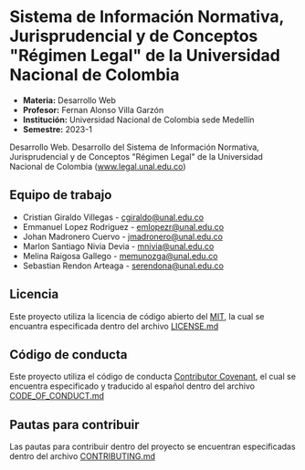 # Sistema de Información Normativa, Jurisprudencial y de Conceptos "Régimen Legal" de la Universidad Nacional de Colombia
- **Materia:** Desarrollo Web
- **Profesor:** Fernan Alonso Villa Garzón
- **Institución:** Universidad Nacional de Colombia sede Medellín
- **Semestre:** 2023-1

Desarrollo Web. Desarrollo del Sistema de Información Normativa, Jurisprudencial y de Conceptos "Régimen Legal" de la Universidad Nacional de Colombia (www.legal.unal.edu.co)

## Equipo de trabajo
- Cristian Giraldo Villegas - [cgiraldo@unal.edu.co](mailto:cgiraldo@unal.edu.co)
- Emmanuel Lopez Rodriguez - [emlopezr@unal.edu.co](mailto:emlopezr@unal.edu.co)
- Johan Madronero Cuervo - [jmadronero@unal.edu.co](mailto:jmadronero@unal.edu.co)
- Marlon Santiago Nivia Devia - [mnivia@unal.edu.co](mailto:mnivia@unal.edu.co)
- Melina Raigosa Gallego - [memunozga@unal.edu.co](mailto:memunozga@unal.edu.co)
- Sebastian Rendon Arteaga - [serendona@unal.edu.co](mailto:serendona@unal.edu.co)

## Licencia
Este proyecto utiliza la licencia de código abierto del [MIT](https://opensource.org/license/mit/), la cual se encuantra especificada dentro del archivo [LICENSE.md](https://github.com/lopezemmanuel/LegalUNAL/blob/main/LICENSE.md)

## Código de conducta
Este proyecto utiliza el código de conducta [Contributor Covenant](https://www.contributor-covenant.org/), el cual se encuentra especificado y traducido al español dentro del archivo [CODE_OF_CONDUCT.md](https://github.com/lopezemmanuel/LegalUNAL/blob/main/CODE_OF_CONDUCT.md)

## Pautas para contribuir
Las pautas para contribuir dentro del proyecto se encuentran especificadas dentro del archivo [CONTRIBUTING.md](https://github.com/lopezemmanuel/LegalUNAL/blob/main/CONTRIBUTING.md)
